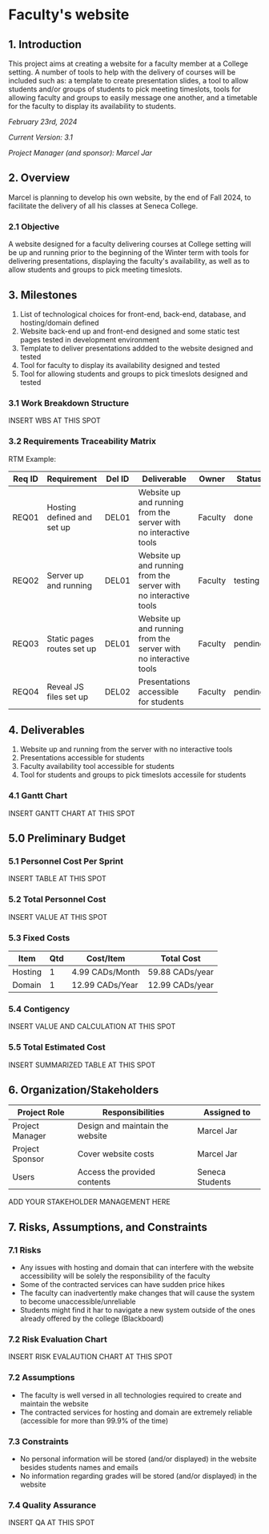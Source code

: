 # Faculty's website

## 1. Introduction

This project aims at creating a website for a faculty member at a College setting. A number of tools to help with the delivery of courses will be included such as: a template to create presentation slides, a tool to allow students and/or groups of students to pick meeting timeslots, tools for allowing faculty and groups to easily message one another, and a timetable for the faculty to display its availability to students.

*February 23rd, 2024*

*Current Version: 3.1*

*Project Manager (and sponsor): Marcel Jar*

## 2. Overview

Marcel is planning to develop his own website, by the end of Fall 2024, to facilitate the delivery of all his classes at Seneca College.

### 2.1 Objective

A website designed for a faculty delivering courses at College setting will be up and running prior to the beginning of the Winter term with tools for delivering presentations, displaying the faculty's availability, as well as to allow students and groups to pick meeting timeslots.

## 3. Milestones

1. List of technological choices for front-end, back-end, database, and hosting/domain defined
2. Website back-end up and front-end designed and some static test pages tested in development environment
3. Template to deliver presentations addded to the website designed and tested
4. Tool for faculty to display its availability designed and tested
5. Tool for allowing students and groups to pick timeslots designed and tested

### 3.1 Work Breakdown Structure

INSERT WBS AT THIS SPOT

### 3.2 Requirements Traceability Matrix

RTM Example:

| Req ID | Requirement | Del ID | Deliverable | Owner | Status |
|----------|----------|----------|----------|----------|----------|
| REQ01 | Hosting defined and set up | DEL01 | Website up and running from the server with no interactive tools | Faculty | done |
| REQ02 | Server up and running | DEL01 | Website up and running from the server with no interactive tools | Faculty | testing |
| REQ03 | Static pages routes set up | DEL01 | Website up and running from the server with no interactive tools | Faculty | pending |
| REQ04 | Reveal JS files set up | DEL02 | Presentations accessible for students | Faculty | pending |



## 4. Deliverables

1. Website up and running from the server with no interactive tools
2. Presentations accessible for students
3. Faculty availability tool accessible for students
4. Tool for students and groups to pick timeslots accessile for students

### 4.1 Gantt Chart

INSERT GANTT CHART AT THIS SPOT

## 5.0 Preliminary Budget


### 5.1 Personnel Cost Per Sprint

INSERT TABLE AT THIS SPOT

### 5.2 Total Personnel Cost

INSERT VALUE AT THIS SPOT

### 5.3 Fixed Costs
| Item | Qtd | Cost/Item | Total Cost |
| ----------- | ----------- | ----------- |  ----------- |
| Hosting  | 1 | 4.99 CADs/Month| 59.88 CADs/year|
| Domain | 1| 12.99 CADs/Year| 12.99 CADs/year|

### 5.4 Contigency

INSERT VALUE AND CALCULATION AT THIS SPOT

### 5.5 Total Estimated Cost

INSERT SUMMARIZED TABLE AT THIS SPOT

## 6. Organization/Stakeholders

| Project Role | Responsibilities | Assigned to |
| ----------- | ----------- | ----------- |
| Project Manager | Design and maintain the website| Marcel Jar|
| Project Sponsor | Cover website costs | Marcel Jar|
| Users | Access the provided contents  | Seneca Students|

ADD YOUR STAKEHOLDER MANAGEMENT HERE

## 7. Risks, Assumptions, and Constraints

### 7.1 Risks

- Any issues with hosting and domain that can interfere with the website accessibility will be solely the responsibility of the faculty
- Some of the contracted services can have sudden price hikes
- The faculty can inadvertently make changes that will cause the system to become unaccessible/unreliable
- Students might find it har to navigate a new system outside of the ones already offered by the college (Blackboard)

### 7.2 Risk Evaluation Chart 

INSERT RISK EVALAUTION CHART AT THIS SPOT

### 7.2 Assumptions

- The faculty is well versed in all technologies required to create and maintain the website
- The contracted services for hosting and domain are extremely reliable (accessible for more than 99.9% of the time)

### 7.3 Constraints

- No personal information will be stored (and/or displayed) in the website besides students names and emails
- No information regarding grades will be stored (and/or displayed) in the website

### 7.4 Quality Assurance

INSERT QA AT THIS SPOT



